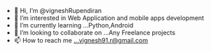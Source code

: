 - 👋 Hi, I’m @vigneshRupendiran
- 👀 I’m interested in Web Application and mobile apps development
- 🌱 I’m currently learning ...Python,Android
- 💞️ I’m looking to collaborate on ...Any Freelance projects
- 📫 How to reach me ...vignesh91.r@gmail.com

<!---
vigneshR/vigneshR is a ✨ special ✨ repository because its `README.md` (this file) appears on your GitHub profile.
You can click the Preview link to take a look at your changes.
--->
